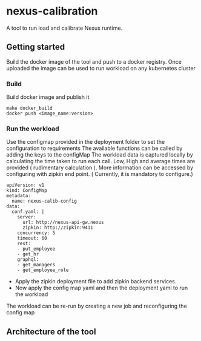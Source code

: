 # nexus-calibration
A tool to run load and calibrate Nexus runtime.


## Getting started
Build the docker image of the tool and push to a docker registry. Once uploaded the image can be used to run workload on any kubernetes cluster

### Build
Build docker image and publish it
```
make docker_build
docker push <image_name:version> 
```
### Run the workload
Use the configmap provided in the deployment folder to set the configuration to requirements
The available functions can be called by adding the keys to the configMap
The workload data is captured locally by calculating the time taken to run each call. Low, High and average times are provided ( rudimentary calculation ).
More information can be accessed by configuring with zipkin end point. ( Currently, it is mandatory to configure.) 
```
apiVersion: v1
kind: ConfigMap
metadata:
  name: nexus-calib-config
data:
  conf.yaml: |
    server:
      url: http://nexus-api-gw.nexus
      zipkin: http://zipkin:9411
    concurrency: 5
    timeout: 60
    rest:
    - put_employee
    - get_hr
    graphql:
    - get_managers
    - get_employee_role
```
- Apply the zipkin deployment file to add zipkin backend services. 
- Now apply the config map yaml and then the deployment yaml to run the workload

The workload can be re-run by creating a new job and reconfiguring the config map

## Architecture of the tool

